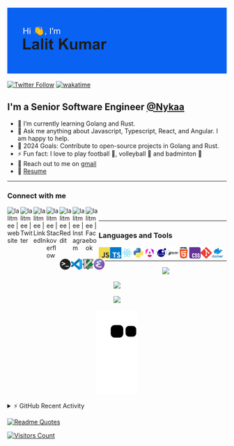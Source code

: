 ![hi](./header.png)

[![Twitter Follow](https://img.shields.io/twitter/follow/lalitmee?color=1DA1F2&logo=twitter&style=for-the-badge)](https://twitter.com/intent/follow?original_referer=https%3A%2F%2Fgithub.com%2Flalitmee&screen_name=lalitmee)
[![wakatime](https://wakatime.com/badge/user/16552a19-ffb5-406c-8f93-646c60068bd2.svg?style=for-the-badge)](https://wakatime.com/@16552a19-ffb5-406c-8f93-646c60068bd2)

## I'm a Senior Software Engineer [@Nykaa](https://github.com/Nykaa)

- 🌱 I’m currently learning Golang and Rust.
- 💬 Ask me anything about Javascript, Typescript, React, and Angular. I am happy to help.
- 🥅 2024 Goals: Contribute to open-source projects in Golang and Rust.
- ⚡ Fun fact: I love to play football :football:, volleyball :volleyball:
  and badminton :badminton:
- 🤝 Reach out to me on [gmail](mailto:lalitkumar.meena.lk@gmail.com)
- 📝 [Resume](https://drive.google.com/file/d/1IzxFJjM912kyFfPeIzyYJKCLK_tWjTcv/view?usp=drive_link)

______________________________________________________________________

### Connect with me

[<img align="left" alt="lalitmee | website" width="30" src="https://img.icons8.com/fluent/96/000000/domain.png" />][website]
[<img align="left" alt="lalitmee | Twitter" width="30" src="https://img.icons8.com/color/96/000000/twitter-squared.png" />][twitter]
[<img align="left" alt="lalitmee | LinkedIn" width="30" src="https://img.icons8.com/color/96/000000/linkedin.png" />][linkedin]
[<img align="left" alt="lalitmee | Stackoverflow" width="30" src="https://img.icons8.com/color/96/000000/stackoverflow.png" />][stackoverflow]
[<img align="left" alt="lalitmee | Reddit" width="30" src="https://img.icons8.com/color/96/000000/reddit.png" />][reddit]
[<img align="left" alt="lalitmee | Instagram" width="30" src="https://img.icons8.com/color/96/000000/instagram-new.png" />][instagram]
[<img align="left" alt="lalitmee | Facebook" width="30" src="https://img.icons8.com/color/96/000000/facebook.png" />][facebook]

<br />

______________________________________________________________________

### Languages and Tools

<img align="left" alt="JavaScript" width="26px" src="https://raw.githubusercontent.com/github/explore/80688e429a7d4ef2fca1e82350fe8e3517d3494d/topics/javascript/javascript.png" />
<img align="left" alt="Typescript" width="26px" src="https://raw.githubusercontent.com/github/explore/80688e429a7d4ef2fca1e82350fe8e3517d3494d/topics/typescript/typescript.png" />
<img align="left" alt="React" width="26px" src="https://raw.githubusercontent.com/github/explore/80688e429a7d4ef2fca1e82350fe8e3517d3494d/topics/react/react.png" />
<img align="left" alt="Python" width="26px" src="https://raw.githubusercontent.com/github/explore/80688e429a7d4ef2fca1e82350fe8e3517d3494d/topics/python/python.png" />
<img align="left" alt="Angular" width="26px" src="https://raw.githubusercontent.com/github/explore/80688e429a7d4ef2fca1e82350fe8e3517d3494d/topics/angular/angular.png" />
<img align="left" alt="Lua" width="26px" src="https://raw.githubusercontent.com/github/explore/80688e429a7d4ef2fca1e82350fe8e3517d3494d/topics/lua/lua.png" />
<img align="left" alt="Bash" width="26px" src="https://raw.githubusercontent.com/github/explore/80688e429a7d4ef2fca1e82350fe8e3517d3494d/topics/bash/bash.png" />
<img align="left" alt="HTML5" width="26px" src="https://raw.githubusercontent.com/github/explore/80688e429a7d4ef2fca1e82350fe8e3517d3494d/topics/html/html.png" />
<img align="left" alt="CSS3" width="26px" src="https://raw.githubusercontent.com/github/explore/80688e429a7d4ef2fca1e82350fe8e3517d3494d/topics/css/css.png" />
<img align="left" alt="Git" width="26px" src="https://raw.githubusercontent.com/github/explore/80688e429a7d4ef2fca1e82350fe8e3517d3494d/topics/git/git.png" />
<img align="left" alt="Docker" width="26px" src="https://raw.githubusercontent.com/github/explore/80688e429a7d4ef2fca1e82350fe8e3517d3494d/topics/docker/docker.png" />
<img align="left" alt="Terminal" width="26px" src="https://raw.githubusercontent.com/github/explore/80688e429a7d4ef2fca1e82350fe8e3517d3494d/topics/terminal/terminal.png" />
<img align="left" alt="Visual Studio Code" width="26px" src="https://raw.githubusercontent.com/github/explore/80688e429a7d4ef2fca1e82350fe8e3517d3494d/topics/visual-studio-code/visual-studio-code.png" />
<img align="left" alt="Neovim" width="26px" src="https://raw.githubusercontent.com/github/explore/80688e429a7d4ef2fca1e82350fe8e3517d3494d/topics/vim/vim.png" />
<img align="left" alt="Emacs" width="26px"
src="https://raw.githubusercontent.com/github/explore/80688e429a7d4ef2fca1e82350fe8e3517d3494d/topics/emacs/emacs.png"
/>

<br />

______________________________________________________________________

<p align="center">
  <img src="https://github-readme-stats.vercel.app/api?username=lalitmee&count_private=true&show_icons=true&theme=tokyonight" />
</p>

<p align="center">
  <img src="https://github-readme-stats.vercel.app/api/top-langs/?username=lalitmee&layout=compact&theme=tokyonight&langs_count=6&hide=scheme,php,tex,roff,java,objective-c&exclude_repo=.emacs.d" />
</p>

<p align="center">
  <img src="https://github-readme-stats.vercel.app/api/wakatime?username=lalitmee&theme=tokyonight" />
</p>

<p align="center">
  <img src="https://github.com/lalitmee/lalitmee/raw/output/github-contribution-grid-snake.svg" alt="snake" />
</p>

<details>
  <summary>⚡ GitHub Recent Activity</summary>

<!--START_SECTION:activity-->

1. 🚀 Published release [v1.0.0](https://github.com/lalitmee/codecompanion-spinners.nvim/releases/tag/v1.0.0) in [lalitmee/codecompanion-spinners.nvim](https://github.com/lalitmee/codecompanion-spinners.nvim)
2. 🗣 Commented on [#16](https://github.com/lalitmee/cobalt2.nvim/issues/16#issuecomment-2610554525) in [lalitmee/cobalt2.nvim](https://github.com/lalitmee/cobalt2.nvim)
3. 🗣 Commented on [#18](https://github.com/lalitmee/cobalt2.nvim/issues/18#issuecomment-2610253266) in [lalitmee/cobalt2.nvim](https://github.com/lalitmee/cobalt2.nvim)

<!--END_SECTION:activity-->

</details>

[![Readme Quotes](https://quotes-github-readme.vercel.app/api?type=vertical&theme=dark)](https://github.com/piyushsuthar/github-readme-quotes)

[![Visitors Count](https://komarev.com/ghpvc/?username=lalitmee&style=flat-square)](https://github.com/lalitmee)

[Quartic.ai]: https://github.com/Quarticai
[website]: https://lalitmee.github.io/portfolio
[twitter]: https://twitter.com/lalitmee
[instagram]: https://instagram.com/lalitmee
[linkedin]: https://linkedin.com/in/lalitmee
[stackoverflow]: https://stackoverflow.com/users/4515657/lalit-kumar
[facebook]: https://www.facebook.com/iamlalitmee
[reddit]: https://www.reddit.com/user/lalitmee
